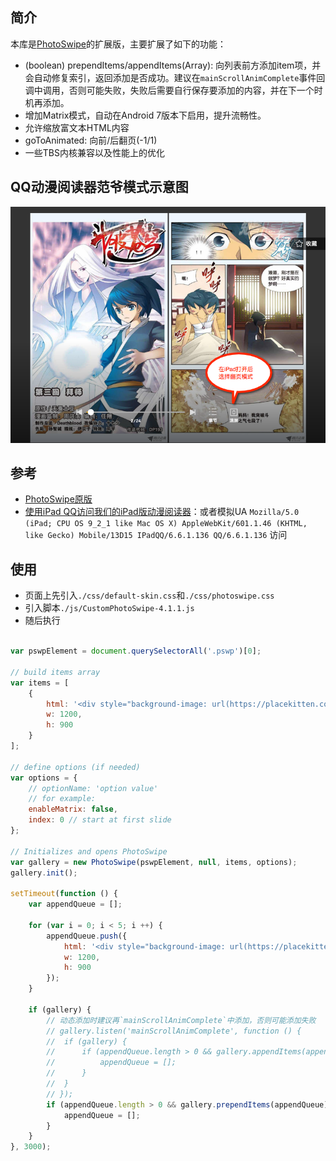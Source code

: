## 简介

本库是[PhotoSwipe](https://github.com/dimsemenov/PhotoSwipe)的扩展版，主要扩展了如下的功能：
* (boolean) prependItems/appendItems(Array): 向列表前方添加item项，并会自动修复索引，返回添加是否成功。建议在`mainScrollAnimComplete`事件回调中调用，否则可能失败，失败后需要自行保存要添加的内容，并在下一个时机再添加。
* 增加Matrix模式，自动在Android 7版本下启用，提升流畅性。
* 允许缩放富文本HTML内容
* goToAnimated: 向前/后翻页(-1/1)
* 一些TBS内核兼容以及性能上的优化

## QQ动漫阅读器范爷模式示意图

![](https://raw.githubusercontent.com/icese7en/CustomPhotoSwipe/master/assets/img/snapshot.png)

## 参考

* [PhotoSwipe原版](https://github.com/dimsemenov/PhotoSwipe)
* [使用iPad QQ访问我们的iPad版动漫阅读器](http://dm.vip.qq.com/club/client/ipadComic/html/large-scale/comic/reader.html?_wv=1&_secondWebView=1&fromWeb=1&direct=1&platId=110&_nav_bgclr=0x000000&_nav_txtclr=0xFFFFFF&_nav_alpha=178&_nav_shade=1&_wv_bgclr=0x333333&id=531040&sectionId=3&type=3&_pwv=15)：或者模拟UA `Mozilla/5.0 (iPad; CPU OS 9_2_1 like Mac OS X) AppleWebKit/601.1.46 (KHTML, like Gecko) Mobile/13D15 IPadQQ/6.6.1.136 QQ/6.6.1.136` 访问

## 使用

* 页面上先引入`./css/default-skin.css`和`./css/photoswipe.css`
* 引入脚本`./js/CustomPhotoSwipe-4.1.1.js`
* 随后执行

```javascript

var pswpElement = document.querySelectorAll('.pswp')[0];

// build items array
var items = [
    {
        html: '<div style="background-image: url(https://placekitten.com/1200/900)"></div>',
        w: 1200,
        h: 900
    }
];

// define options (if needed)
var options = {
    // optionName: 'option value'
    // for example:
    enableMatrix: false,
    index: 0 // start at first slide
};

// Initializes and opens PhotoSwipe
var gallery = new PhotoSwipe(pswpElement, null, items, options);
gallery.init();

setTimeout(function () {
    var appendQueue = [];

    for (var i = 0; i < 5; i ++) {
        appendQueue.push({
            html: '<div style="background-image: url(https://placekitten.com/1200/900)"></div>',
            w: 1200,
            h: 900
        });
    }

    if (gallery) {
        // 动态添加时建议再`mainScrollAnimComplete`中添加，否则可能添加失败
        // gallery.listen('mainScrollAnimComplete', function () {
        // 	if (gallery) {
        // 		if (appendQueue.length > 0 && gallery.appendItems(appendQueue)) {
        // 			appendQueue = [];
        // 		}
        // 	}
        // });
        if (appendQueue.length > 0 && gallery.prependItems(appendQueue)) {
            appendQueue = [];
        }
    }
}, 3000);

```
